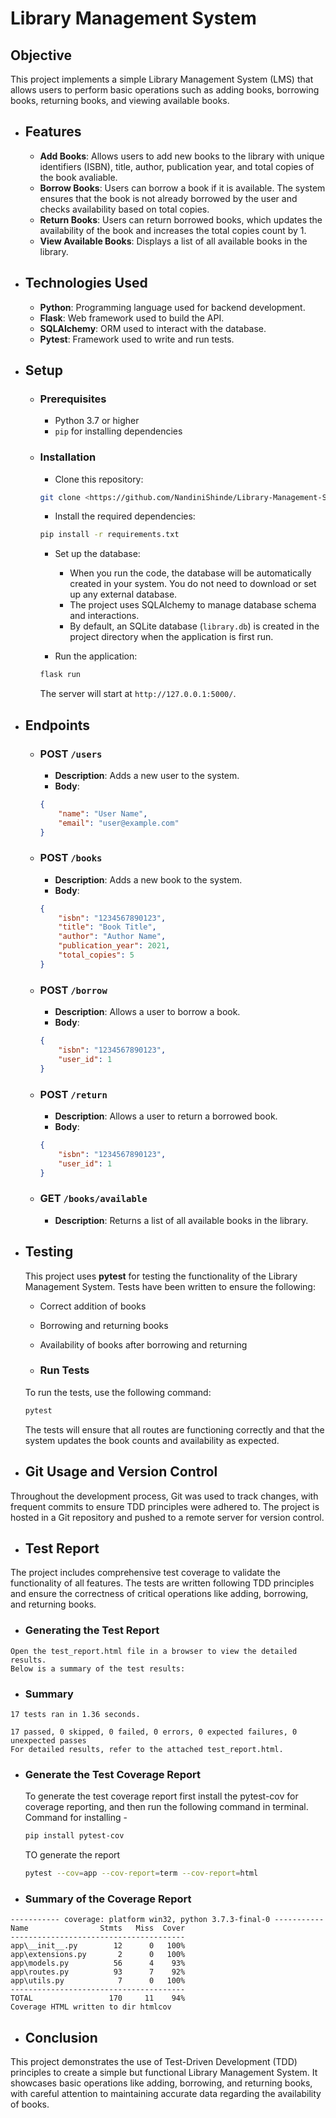 # Library Management System

## Objective
This project implements a simple Library Management System (LMS) that allows users to perform basic operations such as adding books, borrowing books, returning books, and viewing available books.


- ## Features
    - **Add Books**: Allows users to add new books to the library with unique identifiers (ISBN), title, author, publication year, and total copies of the book avaliable.
    - **Borrow Books**: Users can borrow a book if it is available. The system ensures that the book is not already borrowed by the user and checks availability based on total copies.
    - **Return Books**: Users can return borrowed books, which updates the availability of the book and increases the total copies count by 1.
    - **View Available Books**: Displays a list of all available books in the library.


- ## Technologies Used
    - **Python**: Programming language used for backend development.
    - **Flask**: Web framework used to build the API.
    - **SQLAlchemy**: ORM used to interact with the database.
    - **Pytest**: Framework used to write and run tests.

- ## Setup

    - ### Prerequisites
        - Python 3.7 or higher
        - `pip` for installing dependencies

    - ### Installation
        - Clone this repository:
        ```bash
        git clone <https://github.com/NandiniShinde/Library-Management-System.git>
        ```
        - Install the required dependencies:
        ```bash
        pip install -r requirements.txt
        ```
        - Set up the database:
            - When you run the code, the database will be automatically created in your system. You do not need to download or set up any external database.
            - The project uses SQLAlchemy to manage database schema and interactions.
            - By default, an SQLite database (`library.db`) is created in the project directory when the application is first run.

        - Run the application:
        ```bash
        flask run
        ```

        The server will start at `http://127.0.0.1:5000/`.


- ## Endpoints
    - ### POST `/users`
        - **Description**: Adds a new user to the system.
        - **Body**:
        ```json
        {
            "name": "User Name",
            "email": "user@example.com"
        }
        ```

    - ### POST `/books`
        - **Description**: Adds a new book to the system.
        - **Body**:
        ```json
        {
            "isbn": "1234567890123",
            "title": "Book Title",
            "author": "Author Name",
            "publication_year": 2021,
            "total_copies": 5
        }
        ```

    - ### POST `/borrow`
        - **Description**: Allows a user to borrow a book.
        - **Body**:
        ```json
        {
            "isbn": "1234567890123",
            "user_id": 1
        }
        ```

    - ### POST `/return`
        - **Description**: Allows a user to return a borrowed book.
        - **Body**:
        ```json
        {
            "isbn": "1234567890123",
            "user_id": 1
        }
        ```

    - ### GET `/books/available`
        - **Description**: Returns a list of all available books in the library.


- ## Testing
    This project uses **pytest** for testing the functionality of the Library Management System. Tests have been written to ensure the following:
    - Correct addition of books
    - Borrowing and returning books
    - Availability of books after borrowing and returning

    - ### Run Tests
    To run the tests, use the following command:
    ```bash
    pytest
    ```

    The tests will ensure that all routes are functioning correctly and that the system updates the book counts and availability as expected.

- ## Git Usage and Version Control
Throughout the development process, Git was used to track changes, with frequent commits to ensure TDD principles were adhered to. The project is hosted in a Git repository and pushed to a remote server for version control.



- ## Test Report
The project includes comprehensive test coverage to validate the functionality of all features. The tests are written following TDD principles and ensure the correctness of critical operations like adding, borrowing, and returning books.

   - ### Generating the Test Report
    Open the test_report.html file in a browser to view the detailed results.
    Below is a summary of the test results:

   - ### Summary
    17 tests ran in 1.36 seconds.
    
    17 passed, 0 skipped, 0 failed, 0 errors, 0 expected failures, 0 unexpected passes
    For detailed results, refer to the attached test_report.html.

  - ### Generate the Test Coverage Report   
    To generate the test coverage report first install the pytest-cov for coverage reporting, and then run the following command in terminal.
    Command for installing - 
    ```bash
    pip install pytest-cov
    ```
    TO generate the report
    ```bash
    pytest --cov=app --cov-report=term --cov-report=html
    ```

   - ### Summary of the Coverage Report

    ----------- coverage: platform win32, python 3.7.3-final-0 -----------
    Name                Stmts   Miss  Cover
    ---------------------------------------
    app\__init__.py        12      0   100%
    app\extensions.py       2      0   100%
    app\models.py          56      4    93%
    app\routes.py          93      7    92%
    app\utils.py            7      0   100%
    ---------------------------------------
    TOTAL                 170     11    94%
    Coverage HTML written to dir htmlcov


- ## Conclusion
This project demonstrates the use of Test-Driven Development (TDD) principles to create a simple but functional Library Management System. It showcases basic operations like adding, borrowing, and returning books, with careful attention to maintaining accurate data regarding the availability of books.
    


